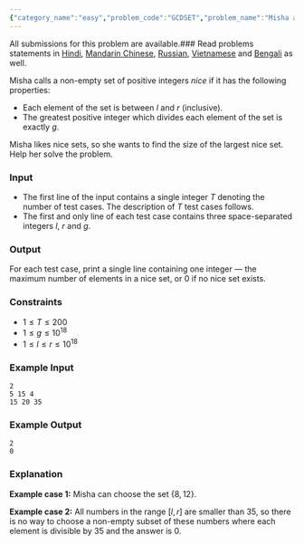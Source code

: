 ```yaml
---
{"category_name":"easy","problem_code":"GCDSET","problem_name":"Misha and Nice Sets","languages_supported":{"0":"C","1":"CPP14","2":"JAVA","3":"PYTH","4":"PYTH 3.6","5":"PYPY","6":"CS2","7":"PAS fpc","8":"PAS gpc","9":"RUBY","10":"PHP","11":"GO","12":"NODEJS","13":"HASK","14":"rust","15":"SCALA","16":"swift","17":"D","18":"PERL","19":"FORT","20":"WSPC","21":"ADA","22":"CAML","23":"ICK","24":"BF","25":"ASM","26":"CLPS","27":"PRLG","28":"ICON","29":"SCM qobi","30":"PIKE","31":"ST","32":"NICE","33":"LUA","34":"BASH","35":"NEM","36":"LISP sbcl","37":"LISP clisp","38":"SCM guile","39":"JS","40":"ERL","41":"TCL","42":"kotlin","43":"PERL6","44":"TEXT","45":"SCM chicken","46":"PYP3","47":"CLOJ","48":"R","49":"COB","50":"FS"},"max_timelimit":1,"source_sizelimit":50000,"problem_author":"anachor","problem_tester":null,"date_added":"13-05-2019","tags":{"0":"anachor","1":"cook","2":"cook106"},"editorial_url":"https://discuss.codechef.com/problems/GCDSET","time":{"view_start_date":1558290720,"submit_start_date":1558290720,"visible_start_date":1558290720,"end_date":1735669800},"is_direct_submittable":false,"layout":"problem"}
---
```

<span class="solution-visible-txt">All submissions for this problem are available.</span>### Read problems statements in [Hindi](http://www.codechef.com/download/translated/COOK106/hindi/GCDSET.pdf), [Mandarin Chinese](http://www.codechef.com/download/translated/COOK106/mandarin/GCDSET.pdf), [Russian](http://www.codechef.com/download/translated/COOK106/russian/GCDSET.pdf), [Vietnamese](http://www.codechef.com/download/translated/COOK106/vietnamese/GCDSET.pdf) and [Bengali](http://www.codechef.com/download/translated/COOK106/bengali/GCDSET.pdf) as well.

Misha calls a non-empty set of positive integers *nice* if it has the following properties:
- Each element of the set is between $l$ and $r$ (inclusive).
- The greatest positive integer which divides each element of the set is exactly $g$.

Misha likes nice sets, so she wants to find the size of the largest nice set. Help her solve the problem.

### Input
- The first line of the input contains a single integer $T$ denoting the number of test cases. The description of $T$ test cases follows.
- The first and only line of each test case contains three space-separated integers $l$, $r$ and $g$.

### Output
For each test case, print a single line containing one integer — the maximum number of elements in a nice set, or $0$ if no nice set exists.

### Constraints 
- $1 \le T \le 200$
- $1 \le g \le 10^{18}$
- $1 \le l \le r \le 10^{18}$

### Example Input
```
2
5 15 4
15 20 35
```

### Example Output
```
2
0
```

### Explanation
**Example case 1:** Misha can choose the set $\{8, 12\}$.

**Example case 2:** All numbers in the range $[l, r]$ are smaller than $35$, so there is no way to choose a non-empty subset of these numbers where each element is divisible by $35$ and the answer is $0$.
